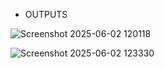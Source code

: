 - OUTPUTS
  
![Screenshot 2025-06-02 120118](https://github.com/user-attachments/assets/326dcbb4-5c59-4b1d-904f-96ff4ff8d5f4)

![Screenshot 2025-06-02 123330](https://github.com/user-attachments/assets/69996556-804d-452a-ba50-a0d9b1e3094f)
